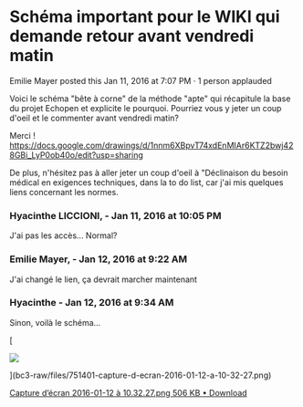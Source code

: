 #  Schéma important pour le WIKI qui demande retour avant vendredi matin

Emilie Mayer posted this Jan 11, 2016 at 7:07 PM · 1 person applauded

Voici le schéma "bête à corne" de la méthode "apte" qui récapitule la base du
projet Echopen et explicite le pourquoi. Pourriez vous y jeter un coup d'oeil
et le commenter avant vendredi matin?  
  
Merci !  
<https://docs.google.com/drawings/d/1nnm6XBpvT74xdEnMIAr6KTZ2bwj428GBi_LyP0ob40o/edit?usp=sharing>  
  
  
De plus, n'hésitez pas à aller jeter un coup d'oeil à "Déclinaison du besoin
médical en exigences techniques, dans la to do list, car j'ai mis quelques
liens concernant les normes.

### **Hyacinthe LICCIONI,** - Jan 11, 2016 at 10:05 PM

J'ai pas les accès... Normal?

### **Emilie Mayer,** - Jan 12, 2016 at 9:22 AM

J'ai changé le lien, ça devrait marcher maintenant

### **Hyacinthe** - Jan 12, 2016 at 9:34 AM

Sinon, voilà le schéma...

[

![](bc3-raw/files/751401-capture-d-ecran-2016-01-12-a-10-32-27.png)

](bc3-raw/files/751401-capture-d-ecran-2016-01-12-a-10-32-27.png)

[ Capture d’écran 2016-01-12 à 10.32.27.png  506 KB • Download
](bc3-raw/files/751401-capture-d-ecran-2016-01-12-a-10-32-27.png)


